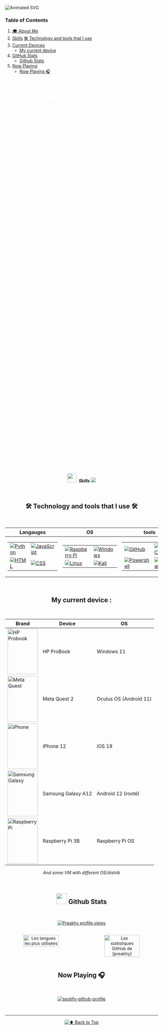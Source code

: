 <img src="https://github.com/preakhy/preakhy/blob/main/asset/welcome.svg" alt="Animated SVG">

### Table of Contents

1. [🎓 About Me](#-about-me)
2. [Skills](#-skills)
   [🛠️ Technology and tools that I use](#-technology-and-tools)
4. [Current Devices](#current-devices)
   - [My current device](#my-current-device)
5. [GitHub Stats](#github-stats)
   - [Github Stats](#github-stats-section)
6. [Now Playing](#now-playing)
   - [Now Playing 🎧](#now-playing-section)

<div style="width: 100%; display: flex; justify-content: center; font-family: Arial, sans-serif; padding: 20px; color: #ffffff;">
  <div style="max-width: 800px; text-align: left;">

<h2 style="color: #ffffff; font-size: 48px; margin: 0 0 40px; font-weight: bold; text-align: center;">🎓 About Me</h2>

<ul style="padding-left: 40px; list-style-type: disc; font-size: 36px; color: #ffffff; line-height: 1.5;">
  <li style="margin-bottom: 30px;">📖 I'm a network informatics student</li>
  <li style="margin-bottom: 30px;">🔭 I'm currently working on : some network web tools, Python tools, and scripts for Windows</li>
  <li style="margin-bottom: 30px;">🌱 I'm learning programming languages and tools like JavaScript, HTML, CSS, and Python</li>
  <li style="margin-bottom: 30px;">👯 I'm open to collaboration on interesting projects</li>
  <li style="margin-bottom: 30px;">⚡ I love informatics, reverse engineering, and am always curious!</li>
  <li style="margin-bottom: 30px;">🆓 I use as many open source tools as possible</li>
</ul>

  </div>
</div>

<div align="center">

<br>

<img src="https://media2.giphy.com/media/QssGEmpkyEOhBCb7e1/giphy.gif?cid=ecf05e47a0n3gi1bfqntqmob8g9aid1oyj2wr3ds3mg700bl&rid=giphy.gif" width ="30">&nbsp; ***Skills***
<img src="https://user-images.githubusercontent.com/73097560/115834477-dbab4500-a447-11eb-908a-139a6edaec5c.gif">

<br>

## 🛠️ Technology and tools that I use 🛠️

<br>

| **Langauges** | **OS** | **tools** |
|--------------|----------------|------------|
| <table><tr><td>[![Python](https://skillicons.dev/icons?i=python)](https://www.python.org)</td><td>[![JavaScript](https://skillicons.dev/icons?i=js)](https://developer.mozilla.org/en-US/docs/Web/JavaScript)</td></tr><tr><td>[![HTML](https://skillicons.dev/icons?i=html)](https://developer.mozilla.org/en-US/docs/Web/HTML)</td><td>[![CSS](https://skillicons.dev/icons?i=css)](https://developer.mozilla.org/en-US/docs/Web/CSS)</td></tr></table> | <table><tr><td>[![Raspberry Pi](https://skillicons.dev/icons?i=raspberrypi)](https://www.raspberrypi.org)</td><td>[![Windows](https://skillicons.dev/icons?i=windows)](https://www.microsoft.com/en-us/windows)</td></tr><tr><td>[![Linux](https://skillicons.dev/icons?i=linux)](https://www.kernel.org)</td><td>[![Kali](https://skillicons.dev/icons?i=kali)](https://www.kali.org)</td></tr></table> | <table><tr><td>[![GitHub](https://skillicons.dev/icons?i=github)](https://github.com)</td><td>[![VS Code](https://skillicons.dev/icons?i=vscode)](https://code.visualstudio.com)</td></tr><tr><td>[![Powershell](https://skillicons.dev/icons?i=powershell)](https://learn.microsoft.com/en-us/powershell/)</td><td>[![Obsidian](https://skillicons.dev/icons?i=obsidian)](https://obsidian.md)</td></tr></table> |

</div>

<br>

<div align="center">

## My current device :

<br>
  
| **Brand** | **Device** | **OS** |
|----------|--------------|--------|
| <img src="https://github.com/preakhy/preakhy/blob/main/asset/logo/hp.svg" alt="HP Probook" width="100" height="150"> | HP ProBook | Windows 11 |
| <img src="https://github.com/preakhy/preakhy/blob/main/asset/logo/meta-quest-1.svg" alt="Meta Quest" width="100" height="150"> | Meta Quest 2 | Oculus OS (Android 11) |
| <img src="https://github.com/preakhy/preakhy/blob/main/asset/logo/IOS.svg" alt="iPhone" width="100" height="150"> | iPhone 12 | iOS 18 |
| <img src="https://github.com/preakhy/preakhy/blob/main/asset/logo/Samsung_Galaxy_logo.svg" alt="Samsung Galaxy" width="100" height="150"> | Samsung Galaxy A12 | Android 12 (rooté) |
| <img src="https://github.com/preakhy/preakhy/blob/main/asset/logo/raspberrypi.svg" alt="Raspberry Pi" width="100" height="150"> | Raspberry Pi 3B | Raspberry Pi OS |

*And some VM with different OS/distrib*

</div>

<br>

<div align="center">

## <img src="https://github.com/preakhy/preakhy/blob/main/asset/logo/iY8CRBdQXODJSCERIr.gif" width="35">&nbsp;**Github Stats**

<br>

<div align="center">

[![Preakhy profile views](https://u8views.com/api/v1/github/profiles/123584533/views/day-week-month-total-count.svg)](https://u8views.com/github/preakhy)

</div>

<br>

<div style="display: flex; justify-content: space-between; gap: 30px;">
  <img src="https://github-readme-stats.vercel.app/api/top-langs/?username=preakhy&layout=compact&theme=radical" alt="Les langues les plus utilisées" style="width: 49%;">
  <img src="https://github-readme-stats.vercel.app/api?username=preakhy&show_icons=true&theme=radical" alt="Les statistiques GitHub de [preakhy]" style="width: 49%;">
</div>

<br>

## Now Playing 🎧

<br>

<div align="center">
  
[![spotify-github-profile](https://spotify-github-profile.kittinanx.com/api/view?uid=i59vhe9ryuluce0pcq61vopgd&cover_image=false&theme=default&show_offline=false&background_color=080808&interchange=true)](https://spotify-github-profile.kittinanx.com/api/view?uid=i59vhe9ryuluce0pcq61vopgd&redirect=true)

</div>

<br>

---
<div align="center">
  
[![⬆️ Back to Top](https://github.com/preakhy/preakhy/blob/main/asset/gototop.svg)](#top)

</div>

